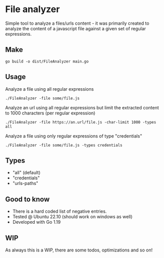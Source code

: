 # File analyzer

Simple tool to analyze a files/urls content - it was primarily created to analyze the content of a javascript file against a given set of regular expressions.

## Make
```
go build -o dist/FileAnalyzer main.go
```

## Usage

Analyze a file using all regular expressions
```
./FileAnalyzer -file some/file.js
```

Analyze an url using all regular expressions but limit the extracted content to 1000 characters (per regular expression)
```
./FileAnalyzer -file https://an.url/file.js -char-limit 1000 -types all
```

Analyze a file using only regular expressions of type "credentials"
```
./FileAnalyzer -file some/file.js -types credentials
```

## Types

* "all" (default)
* "credentials"
* "urls-paths"

## Good to know
* There is a hard coded list of negative entries.
* Tested @ Ubuntu 22.10 (should work on windows as well)
* Developed with Go 1.19

## WIP
As always this is a WIP, there are some todos, optimizations and so on!